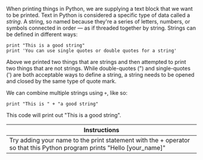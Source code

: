 When printing things in Python, we are supplying a text block that we want to be printed. Text in Python is considered a specific type of data called a _string_. A string, so named because they're a series of letters, numbers, or symbols connected in order — as if threaded together by string. Strings can be defined in different ways:

```
print "This is a good string"
print 'You can use single quotes or double quotes for a string'
```

Above we printed two things that are strings and then attempted to print two things that are not strings. While double-quotes (") and single-quotes (') are both acceptable ways to define a string, a string needs to be opened and closed by the same type of quote mark.

We can combine multiple strings using `+`, like so:

```
print "This is " + "a good string"
```

This code will print out "This is a good string".

Instructions  | 
------------  |
Try adding your name to the print statement with the + operator so that this Python program prints "Hello [your_name]"       |


